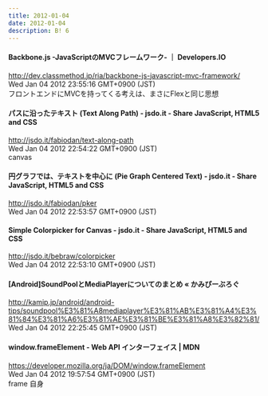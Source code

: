 ```yaml
---
title: 2012-01-04
date: 2012-01-04
description: B! 6
---
```


#### Backbone.js -JavaScriptのMVCフレームワーク- ｜ Developers.IO
http://dev.classmethod.jp/ria/backbone-js-javascript-mvc-framework/<br>
Wed Jan 04 2012 23:55:16 GMT+0900 (JST)<br>
フロントエンドにMVCを持ってくる考えは、まさにFlexと同じ思想


#### パスに沿ったテキスト (Text Along Path) - jsdo.it - Share JavaScript, HTML5 and CSS
http://jsdo.it/fabiodan/text-along-path<br>
Wed Jan 04 2012 22:54:22 GMT+0900 (JST)<br>
canvas


#### 円グラフでは、テキストを中心に (Pie Graph Centered Text) - jsdo.it - Share JavaScript, HTML5 and CSS
http://jsdo.it/fabiodan/pker<br>
Wed Jan 04 2012 22:53:57 GMT+0900 (JST)<br>


#### Simple Colorpicker for Canvas - jsdo.it - Share JavaScript, HTML5 and CSS
http://jsdo.it/bebraw/colorpicker<br>
Wed Jan 04 2012 22:53:10 GMT+0900 (JST)<br>


#### [Android]SoundPoolとMediaPlayerについてのまとめ « かみぴーぶろぐ
http://kamip.jp/android/android-tips/soundpool%E3%81%A8mediaplayer%E3%81%AB%E3%81%A4%E3%81%84%E3%81%A6%E3%81%AE%E3%81%BE%E3%81%A8%E3%82%81/<br>
Wed Jan 04 2012 22:25:45 GMT+0900 (JST)<br>


#### window.frameElement - Web API インターフェイス | MDN
https://developer.mozilla.org/ja/DOM/window.frameElement<br>
Wed Jan 04 2012 19:57:54 GMT+0900 (JST)<br>
frame 自身



